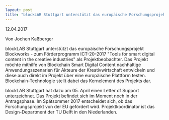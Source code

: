 ```yaml
---
layout: post
title: "blockLAB Stuttgart unterstützt das europäische Forschungsprojekt Blockworks in der Antragsphase"
---
```

12.04.2017
<br>

Von Jochen Kaßberger

blockLAB Stuttgart unterstützt das europäische Forschungsprojekt Blockworks - zum Förderprogramm ICT-20-2017 "Tools for smart digital content in the creative industries" als Projektbeobachter. Das Projekt möchte mithilfe von Blockchain Smart Digital Content nachhaltige Anwendungsszenarien für Akteure der Kreativwirtschaft entwickeln und diese auch direkt im Projekt über eine europäische Plattform testen. Blockchain-Technologie stellt dabei das Kernelement des Projekts dar.

blockLAB Stuttgart hat dazu am 05. April einen Letter of Support unterzeichnet. Das Projekt befindet sich im Moment noch in der Antragsphase. Im Spätsommer 2017 entscheidet sich, ob das Forschungsprojekt von der EU gefördert wird. Projektkoordinator ist das Design-Department der TU Delft in den Niederlanden.
